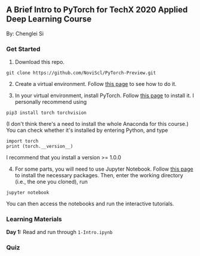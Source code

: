 ## A Brief Intro to PyTorch for TechX 2020 Applied Deep Learning Course 

By: Chenglei Si 


### Get Started 

1. Download this repo. 
```
git clone https://github.com/NoviScl/PyTorch-Preview.git
```

2. Create a virtual environment. Follow [this page](https://docs.python.org/3/tutorial/venv.html) to see how to do it.

3. In your virtual environment, install PyTorch. Follow [this page](https://pytorch.org/get-started/locally/) to install it. I personally recommend using
```
pip3 install torch torchvision 
``` 
(I don't think there's a need to install the whole Anaconda for this course.)
You can check whether it's installed by entering Python, and type 
```
import torch
print (torch.__version__)
``` 
I recommend that you install a version >= 1.0.0

4. For some parts, you will need to use Jupyter Notebook. Follow [this page](https://jupyter.org/install) to install the necessary packages. Then, enter the working directory (i.e., the one you cloned), run 
```
jupyter notebook
```
You can then access the notebooks and run the interactive tutorials.

### Learning Materials 

**Day 1:** Read and run through `1-Intro.ipynb`

### Quiz 

